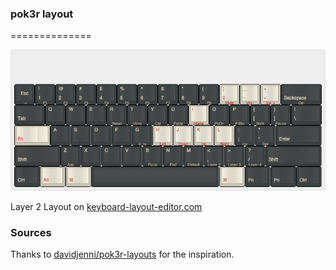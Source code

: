 ### pok3r layout
==============

![Layer 2 Layout](img/layer-2.png)

Layer 2 Layout on [keyboard-layout-editor.com](http://www.keyboard-layout-editor.com/##@_name=Pok3r%20Layer%202&author=shawyu&switchMount=cherry&switchBrand=cherry&switchType=MX1A-C1xx%3B&@_y:1.5&c=%233c4041&t=%23aba18b&p=DCS&a:7%3B&=Esc%0A%0A%0A%0A%60%20~&_a:4%3B&=!%0A1%0A%0A%0AF1&=%2F@%0A2%0A%0A%0AF2&=%23%0A3%0A%0A%0AF3&=$%0A4%0A%0A%0AF4&=%25%0A5%0A%0A%0AF5&=%5E%0A6%0A%0A%0AF6&=%2F&%0A7%0A%0A%0AF7&=*%0A8%0A%0A%0AF8&=(%0A9%0A%0A%0AF9&_c=%23c7c3b5&t=%23ba1312%3B&=)%0A0%0A%0A%0AMute&=%2F_%0A-%0A%0A%0AVol%20-&=+%0A%2F=%0A%0A%0AVol%20+&_c=%233c4041&t=%23aba18b&w:2%3B&=%0ABackspace%0A%0A%0ADel%3B&@_w:1.5%3B&=%0ATab&=Q&=W&=E&=R%0A%0A%0A%0AReset&=T%0A%0A%0A%0A15ms&=Y%0A%0A%0A%0ACal&=U%0A%0A%0A%0APgUp&_c=%23c7c3b5&t=%23ba1312%3B&=I%0A%0A%0A%0AHome&_c=%233c4041&t=%23aba18b%3B&=O%0A%0A%0A%0APgDn&=P%0A%0A%0A%0APrtSc&=%7B%0A%5B%0A%0A%0AScrlk&=%7D%0A%5D%0A%0A%0APause&_w:1.5%3B&=%7C%0A%5C%3B&@_c=%23c7c3b5&t=%23ba1312&w:1.25&w2:1.75%3B&=%0AFn&_x:0.5&c=%233c4041&t=%23aba18b%3B&=A&=S&=D&=F&=G%0A%0A%0A%0A0.1s&_c=%23c7c3b5&t=%23ba1312%3B&=H%0A%0A%0A%0ALeft&=J%0A%0A%0A%0ADown&=K%0A%0A%0A%0AUp&=L%0A%0A%0A%0ARight&_c=%233c4041&t=%23aba18b%3B&=%2F:%0A%2F%3B%0A%0A%0AIns&=%22%0A'%0A%0A%0ADel&_w:2.25%3B&=%0AEnter%3B&@_w:2.25%3B&=%0AShift&=Z%0A%0A%0A%0AApp&=X&=C&=V&=B%0A%0A%0A%0APgUp&=N%0A%0A%0A%0AEnd&=M%0A%0A%0A%0ADefault&=%3C%0A,%0A%0A%0ALayer%202&=%3E%0A.%0A%0A%0ALayer%203&=%3F%0A%2F%2F%0A%0A%0ALayer%204&_w:2.75%3B&=%0AShift%3B&@_w:1.25%3B&=%0ACtrl&_c=%23c7c3b5&t=%23ba1312&w:1.25%3B&=%0AAlt&_w:1.25%3B&=%0A%E2%8C%98&_c=%233c4041&t=%23aba18b&p=DCS%20SPACE&a:7&w:6.25%3B&=&_c=%23c7c3b5&t=%23ba1312&p=DCS&a:4&w:1.25%3B&=%0A%E2%8C%98&_c=%233c4041&t=%23aba18b&w:1.25%3B&=%0AFn&_w:1.25%3B&=%0APn&_w:1.25%3B&=%0ACtrl)


### Sources
Thanks to [davidjenni/pok3r-layouts](https://github.com/davidjenni/pok3r-layouts) for the inspiration.
